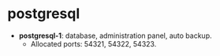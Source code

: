 # postgresql

- **postgresql-1**: database, administration panel, auto backup.
  - Allocated ports: 54321, 54322, 54323.